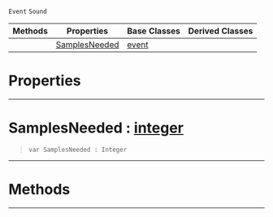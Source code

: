  `Event` `Sound`



|Methods|Properties|Base Classes|Derived Classes|
|---|---|---|---|
| |[ SamplesNeeded](https://plasmaengine.github.io/PlasmaDocs/Plasma1/C++/code_reference/class_reference/customaudionodeevent.md#samplesneeded-plasma-engin)|[event](https://plasmaengine.github.io/PlasmaDocs/Plasma1/C++/code_reference/class_reference/event.md)| |


 #  Properties


---  
 #  SamplesNeeded : [integer](https://plasmaengine.github.io/PlasmaDocs/Plasma1/C++/code_reference/lightning_base_types/integer.md)

> 
> ``` lang=cpp, name=Lightning
> var SamplesNeeded : Integer


---  
 #  Methods


---  
 

 